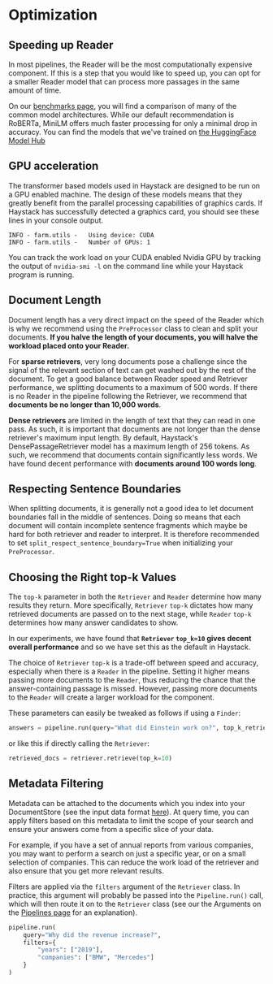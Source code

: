 <!---
title: "Optimization"
metaTitle: "Optimization"
metaDescription: ""
slug: "/docs/optimization"
date: "2020-11-05"
id: "optimizationmd"
--->

# Optimization

## Speeding up Reader

In most pipelines, the Reader will be the most computationally expensive component. 
If this is a step that you would like to speed up, you can opt for a smaller Reader model 
that can process more passages in the same amount of time. 

On our [benchmarks page](https://haystack.deepset.ai/bm/benchmarks), you will find a comparison of
many of the common model architectures. While our default recommendation is RoBERTa,
MiniLM offers much faster processing for only a minimal drop in accuracy. 
You can find the models that we've trained on [the HuggingFace Model Hub](https://huggingface.co/deepset)

## GPU acceleration

The transformer based models used in Haystack are designed to be run on a GPU enabled machine. 
The design of these models means that they greatly benefit from the parallel processing capabilities of graphics cards.
If Haystack has successfully detected a graphics card, you should see these lines in your console output.

```
INFO - farm.utils -   Using device: CUDA 
INFO - farm.utils -   Number of GPUs: 1
```

You can track the work load on your CUDA enabled Nvidia GPU by tracking the output of `nvidia-smi -l` on the command line
while your Haystack program is running.

## Document Length

Document length has a very direct impact on the speed of the Reader 
which is why we recommend using the `PreProcessor` class to clean and split your documents.
**If you halve the length of your documents, you will halve the workload placed onto your Reader.**

For **sparse retrievers**, very long documents pose a challenge since the signal of the relevant section of text
can get washed out by the rest of the document.
To get a good balance between Reader speed and Retriever performance, we splitting documents to a maximum of 500 words. 
If there is no Reader in the pipeline following the Retriever, we recommend that **documents be no longer than 10,000 words**.

**Dense retrievers** are limited in the length of text that they can read in one pass.
As such, it is important that documents are not longer than the dense retriever's maximum input length.
By default, Haystack's DensePassageRetriever model has a maximum length of 256 tokens.
As such, we recommend that documents contain significantly less words.
We have found decent performance with **documents around 100 words long**.

## Respecting Sentence Boundaries

When splitting documents, it is generally not a good idea to let document boundaries fall in the middle of sentences. 
Doing so means that each document will contain incomplete sentence fragments 
which maybe be hard for both retriever and reader to interpret.
It is therefore recommended to set `split_respect_sentence_boundary=True` when initializing your `PreProcessor`.

## Choosing the Right top-k Values

The `top-k` parameter in both the `Retriever` and `Reader` determine how many results they return.
More specifically, `Retriever` `top-k` dictates how many retrieved documents are passed on to the next stage,
while `Reader` `top-k` determines how many answer candidates to show.

In our experiments, we have found that **`Retriever` `top_k=10`
gives decent overall performance** and so we have set this as the default in Haystack.

The choice of `Retriever` `top-k` is a trade-off between speed and accuracy, 
especially when there is a `Reader` in the pipeline.
Setting it higher means passing more documents to the `Reader`, 
thus reducing the chance that the answer-containing passage is missed.
However, passing more documents to the `Reader` will create a larger workload for the component.

These parameters can easily be tweaked as follows if using a `Finder`:
``` python
answers = pipeline.run(query="What did Einstein work on?", top_k_retriever=10, top_k_reader=5)
```
or like this if directly calling the `Retriever`:
``` python
retrieved_docs = retriever.retrieve(top_k=10)
```

## Metadata Filtering

Metadata can be attached to the documents which you index into your DocumentStore (see the input data format [here](/docs/latest/retrievermd)).
At query time, you can apply filters based on this metadata to limit the scope of your search and ensure your answers 
come from a specific slice of your data. 

For example, if you have a set of annual reports from various companies, 
you may want to perform a search on just a specific year, or on a small selection of companies.
This can reduce the work load of the retriever and also ensure that you get more relevant results.

Filters are applied via the `filters` argument of the `Retriever` class. In practice, this argument will probably
be passed into the `Pipeline.run()` call, which will then route it on to the `Retriever` class 
(see our the Arguments on the [Pipelines page](/docs/latest/pipelinesmd) for an explanation).

```python
pipeline.run(
    query="Why did the revenue increase?",
    filters={
        "years": ["2019"],
        "companies": ["BMW", "Mercedes"]
    }
)
```
